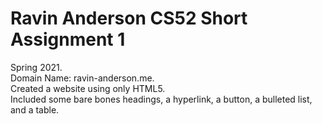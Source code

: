 # Ravin Anderson CS52 Short Assignment 1

Spring 2021.   
Domain Name: ravin-anderson.me.   
Created a website using only HTML5.    
Included some bare bones headings, a hyperlink, a button, a bulleted list, and a table.
